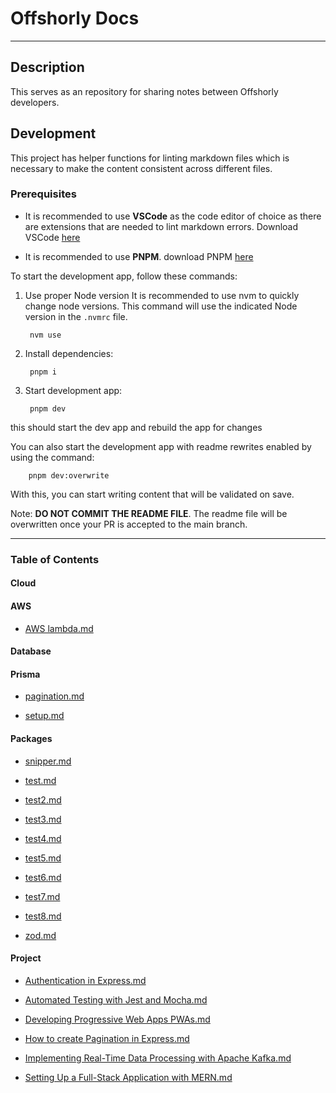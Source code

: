 # Offshorly Docs

---

## Description

This serves as an repository for sharing notes between Offshorly developers.

## Development

This project has helper functions for linting markdown files which is necessary to make the content consistent across different files.

### Prerequisites

- It is recommended to use **VSCode** as the code editor of choice as there are extensions that are needed to lint markdown errors. Download VSCode [here](https://code.visualstudio.com/download)

- It is recommended to use **PNPM**. download PNPM [here](https://pnpm.io/installation)

To start the development app, follow these commands:

1. Use proper Node version
    It is recommended to use nvm to quickly change node versions. This command will use the indicated Node version in the `.nvmrc` file.

        nvm use

2. Install dependencies:

        pnpm i

3. Start development app:

        pnpm dev

this should start the dev app and rebuild the app for changes

You can also start the development app with readme rewrites enabled by using the command:

        pnpm dev:overwrite

With this, you can start writing content that will be validated on save.

Note: **DO NOT COMMIT THE README FILE**. The readme file will be overwritten once your PR is accepted to the main branch.

---

### Table of Contents

#### Cloud

#### AWS

- [AWS lambda.md](https://github.com/jasonoffshorlydev/offshorly-docs/tree/main/content/Cloud/AWS/AWS%20lambda.md)

#### Database

#### Prisma

- [pagination.md](https://github.com/jasonoffshorlydev/offshorly-docs/tree/main/content/Database/Prisma/pagination.md)

- [setup.md](https://github.com/jasonoffshorlydev/offshorly-docs/tree/main/content/Database/Prisma/setup.md)

#### Packages

- [snipper.md](https://github.com/jasonoffshorlydev/offshorly-docs/tree/main/content/Packages/snipper.md)

- [test.md](https://github.com/jasonoffshorlydev/offshorly-docs/tree/main/content/Packages/test.md)

- [test2.md](https://github.com/jasonoffshorlydev/offshorly-docs/tree/main/content/Packages/test2.md)

- [test3.md](https://github.com/jasonoffshorlydev/offshorly-docs/tree/main/content/Packages/test3.md)

- [test4.md](https://github.com/jasonoffshorlydev/offshorly-docs/tree/main/content/Packages/test4.md)

- [test5.md](https://github.com/jasonoffshorlydev/offshorly-docs/tree/main/content/Packages/test5.md)

- [test6.md](https://github.com/jasonoffshorlydev/offshorly-docs/tree/main/content/Packages/test6.md)

- [test7.md](https://github.com/jasonoffshorlydev/offshorly-docs/tree/main/content/Packages/test7.md)

- [test8.md](https://github.com/jasonoffshorlydev/offshorly-docs/tree/main/content/Packages/test8.md)

- [zod.md](https://github.com/jasonoffshorlydev/offshorly-docs/tree/main/content/Packages/zod.md)

#### Project

- [Authentication in Express.md](https://github.com/jasonoffshorlydev/offshorly-docs/tree/main/content/Project/Authentication%20in%20Express.md)

- [Automated Testing with Jest and Mocha.md](https://github.com/jasonoffshorlydev/offshorly-docs/tree/main/content/Project/Automated%20Testing%20with%20Jest%20and%20Mocha.md)

- [Developing Progressive Web Apps PWAs.md](https://github.com/jasonoffshorlydev/offshorly-docs/tree/main/content/Project/Developing%20Progressive%20Web%20Apps%20PWAs.md)

- [How to create Pagination in Express.md](https://github.com/jasonoffshorlydev/offshorly-docs/tree/main/content/Project/How%20to%20create%20Pagination%20in%20Express.md)

- [Implementing Real-Time Data Processing with Apache Kafka.md](https://github.com/jasonoffshorlydev/offshorly-docs/tree/main/content/Project/Implementing%20Real-Time%20Data%20Processing%20with%20Apache%20Kafka.md)

- [Setting Up a Full-Stack Application with MERN.md](https://github.com/jasonoffshorlydev/offshorly-docs/tree/main/content/Project/Setting%20Up%20a%20Full-Stack%20Application%20with%20MERN.md)
  